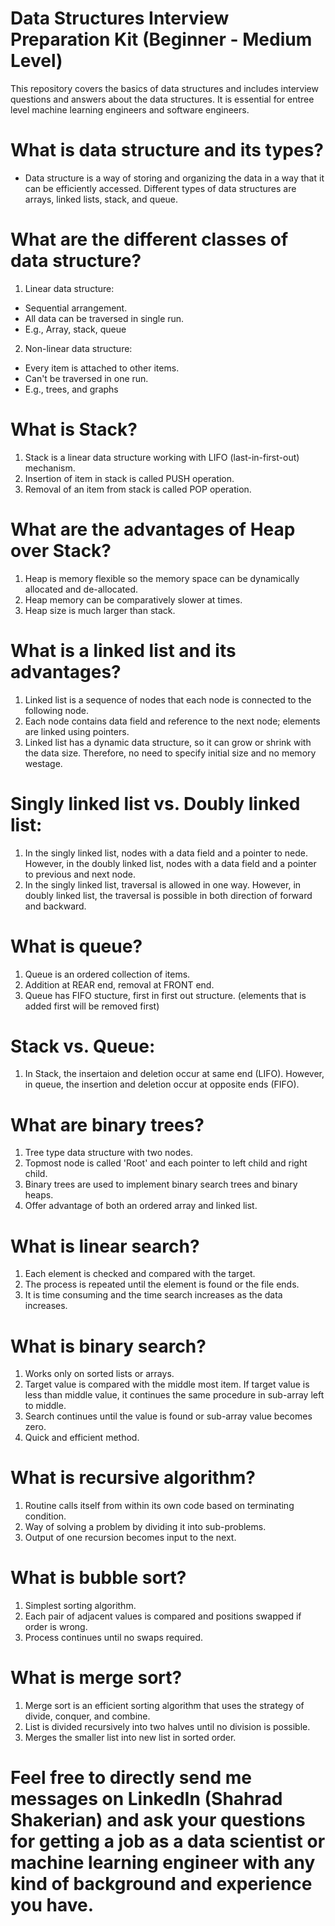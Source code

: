 # Data Structures Interview Preparation Kit (Beginner - Medium Level)
 This repository covers the basics of data structures and includes interview questions and answers about the data structures. It is essential for entree level machine learning engineers and software engineers. 

# What is data structure and its types?
- Data structure is a way of storing and organizing the data in a way that it can be efficiently accessed. Different types of data structures are arrays, linked lists, stack, and queue.

# What are the different classes of data structure?
1. Linear data structure: 
 - Sequential arrangement.
 - All data can be traversed in single run.
 - E.g., Array, stack, queue

2. Non-linear data structure:
 - Every item is attached to other items.
 - Can't be traversed in one run.
 - E.g., trees, and graphs

# What is Stack?
1. Stack is a linear data structure working with LIFO (last-in-first-out) mechanism.
2. Insertion of item in stack is called PUSH operation.
3. Removal of an item from stack is called POP operation.

# What are the advantages of Heap over Stack?
1. Heap is memory flexible so the memory space can be dynamically allocated and de-allocated.
2. Heap memory can be comparatively slower at times.
3. Heap size is much larger than stack.

# What is a linked list and its advantages?
1. Linked list is a sequence of nodes that each node is connected to the following node.
2. Each node contains data field and reference to the next node; elements are linked using pointers.
3. Linked list has a dynamic data structure, so it can grow or shrink with the data size. Therefore, no need to specify initial size and no memory westage.

# Singly linked list vs. Doubly linked list:
1. In the singly linked list, nodes with a data field and a pointer to nede. However, in the doubly linked list, nodes with a data field and a pointer to previous and next node.
2. In the singly linked list, traversal is allowed in one way. However, in doubly linked list, the traversal is possible in both direction of forward and backward.

# What is queue?
1. Queue is an ordered collection of items.
2. Addition at REAR end, removal at FRONT end.
3. Queue has FIFO stucture, first in first out structure. (elements that is added first will be removed first)

# Stack vs. Queue:
1. In Stack, the insertaion and deletion occur at same end (LIFO). However, in queue, the insertion and deletion occur at opposite ends (FIFO).

# What are binary trees?
1. Tree type data structure with two nodes.
2. Topmost node is called 'Root' and each pointer to left child and right child.
3. Binary trees are used to implement binary search trees and binary heaps.
4. Offer advantage of both an ordered array and linked list.

# What is linear search?
1. Each element is checked and compared with the target.
2. The process is repeated until the element is found or the file ends.
3. It is time consuming and the time search increases as the data increases.

# What is binary search?
1. Works only on sorted lists or arrays.
2. Target value is compared with the middle most item. If target value is less than middle value, it continues the same procedure in sub-array left to middle.
3. Search continues until the value is found or sub-array value becomes zero.
4. Quick and efficient method.

# What is recursive algorithm?
1. Routine calls itself from within its own code based on terminating condition.
2. Way of solving a problem by dividing it into sub-problems.
3. Output of one recursion becomes input to the next.

# What is bubble sort?
1. Simplest sorting algorithm.
2. Each pair of adjacent values is compared and positions swapped if order is wrong.
3. Process continues until no swaps required.

# What is merge sort?
1. Merge sort is an efficient sorting algorithm that uses the strategy of divide, conquer, and combine.
2. List is divided recursively into two halves until no division is possible.
3. Merges the smaller list into new list in sorted order.


# Feel free to directly send me messages on LinkedIn (Shahrad Shakerian) and ask your questions for getting a job as a data scientist or machine learning engineer with any kind of background and experience you have.
